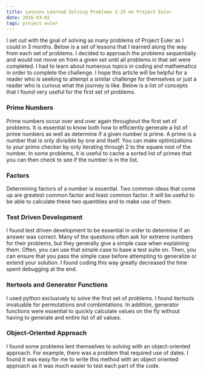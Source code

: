 ```yaml
---
title: Lessons Learned Solving Problems 1-25 on Project Euler
date: 2016-03-02
tags: project euler
---
```


I set out with the goal of solving as many problems of Project Euler as I could in 3 months. Below is a set of lessons that I learned along the way from each set of problems. I decided to approach the problems sequentially and would not move on from a given set until all problems in that set were completed. I had to learn about numerous topics in coding and mathematics in order to complete the challenge. I hope this article will be helpful for a reader who is seeking to attempt a similar challenge for themselves or just a reader who is curious what the journey is like. Below is a list of concepts that I found very useful for the first set of problems.

### Prime Numbers

Prime numbers occur over and over again throughout the first set of problems. It is essential to know both how to efficiently generate a list of prime numbers as well as determine if a given number is prime. A prime is a number that is only divisible by one and itself. You can make optimizations to your prime checker by only iterating through 2 to the square root of the number. In some problems, it is useful to cache a sorted list of primes that you can then check to see if the number is in the list.

### Factors

Determining factors of a number is essential. Two common ideas that come up are greatest common factor and least common factor. It will be useful to be able to calculate these two quantities and to make use of them.

### Test Driven Development

I found test driven development to be essential in order to determine if an answer was correct. Many of the questions often ask for extreme numbers for their problems, but they generally give a simple case when explaining them. Often, you can use that simple case to base a test suite on. Then, you can ensure that you pass the simple case before attempting to generalize or extend your solution. I found coding this way greatly decreased the time spent debugging at the end.

### Itertools and Generator Functions

I used python exclusively to solve the first set of problems. I found itertools invaluable for permutations and combintations. In addition, generator functions were essential to quickly calculate values on the fly without having to generate and entire list of all values.

### Object-Oriented Approach

I found some problems lent themselves to solving with an object-oriented approach. For example, there was a problem that required use of dates. I found it was easy for me to write this method with an object oriented approach as it was much easier to test each part of the code.